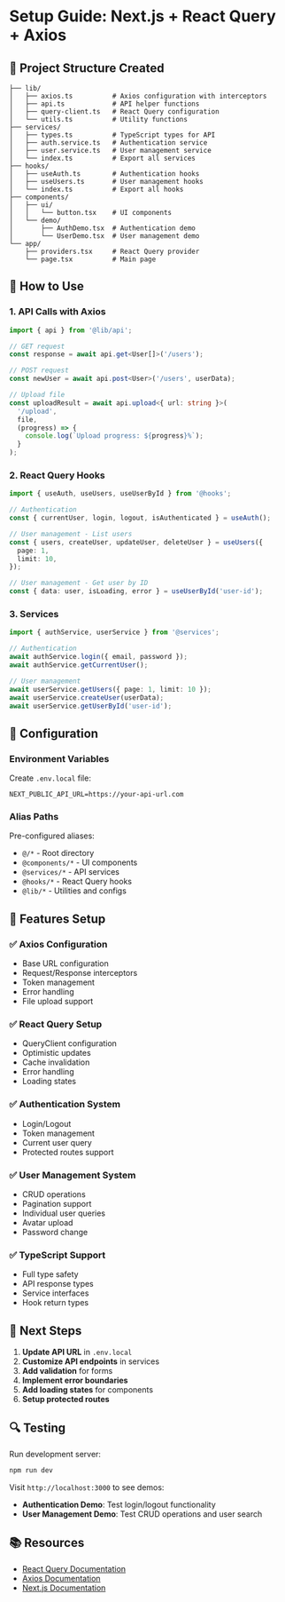# Setup Guide: Next.js + React Query + Axios

## 📁 Project Structure Created

```
├── lib/
│   ├── axios.ts          # Axios configuration with interceptors
│   ├── api.ts            # API helper functions
│   ├── query-client.ts   # React Query configuration
│   └── utils.ts          # Utility functions
├── services/
│   ├── types.ts          # TypeScript types for API
│   ├── auth.service.ts   # Authentication service
│   ├── user.service.ts   # User management service
│   └── index.ts          # Export all services
├── hooks/
│   ├── useAuth.ts        # Authentication hooks
│   ├── useUsers.ts       # User management hooks
│   └── index.ts          # Export all hooks
├── components/
│   ├── ui/
│   │   └── button.tsx    # UI components
│   └── demo/
│       ├── AuthDemo.tsx  # Authentication demo
│       └── UserDemo.tsx  # User management demo
└── app/
    ├── providers.tsx     # React Query provider
    └── page.tsx          # Main page
```

## 🚀 How to Use

### 1. API Calls with Axios

```typescript
import { api } from '@lib/api';

// GET request
const response = await api.get<User[]>('/users');

// POST request
const newUser = await api.post<User>('/users', userData);

// Upload file
const uploadResult = await api.upload<{ url: string }>(
  '/upload',
  file,
  (progress) => {
    console.log(`Upload progress: ${progress}%`);
  }
);
```

### 2. React Query Hooks

```typescript
import { useAuth, useUsers, useUserById } from '@hooks';

// Authentication
const { currentUser, login, logout, isAuthenticated } = useAuth();

// User management - List users
const { users, createUser, updateUser, deleteUser } = useUsers({
  page: 1,
  limit: 10,
});

// User management - Get user by ID
const { data: user, isLoading, error } = useUserById('user-id');
```

### 3. Services

```typescript
import { authService, userService } from '@services';

// Authentication
await authService.login({ email, password });
await authService.getCurrentUser();

// User management
await userService.getUsers({ page: 1, limit: 10 });
await userService.createUser(userData);
await userService.getUserById('user-id');
```

## 🔧 Configuration

### Environment Variables

Create `.env.local` file:

```env
NEXT_PUBLIC_API_URL=https://your-api-url.com
```

### Alias Paths

Pre-configured aliases:

- `@/*` - Root directory
- `@components/*` - UI components
- `@services/*` - API services
- `@hooks/*` - React Query hooks
- `@lib/*` - Utilities and configs

## 📝 Features Setup

### ✅ Axios Configuration

- Base URL configuration
- Request/Response interceptors
- Token management
- Error handling
- File upload support

### ✅ React Query Setup

- QueryClient configuration
- Optimistic updates
- Cache invalidation
- Error handling
- Loading states

### ✅ Authentication System

- Login/Logout
- Token management
- Current user query
- Protected routes support

### ✅ User Management System

- CRUD operations
- Pagination support
- Individual user queries
- Avatar upload
- Password change

### ✅ TypeScript Support

- Full type safety
- API response types
- Service interfaces
- Hook return types

## 🎯 Next Steps

1. **Update API URL** in `.env.local`
2. **Customize API endpoints** in services
3. **Add validation** for forms
4. **Implement error boundaries**
5. **Add loading states** for components
6. **Setup protected routes**

## 🔍 Testing

Run development server:

```bash
npm run dev
```

Visit `http://localhost:3000` to see demos:

- **Authentication Demo**: Test login/logout functionality
- **User Management Demo**: Test CRUD operations and user search

## 📚 Resources

- [React Query Documentation](https://tanstack.com/query/latest)
- [Axios Documentation](https://axios-http.com/)
- [Next.js Documentation](https://nextjs.org/docs)
